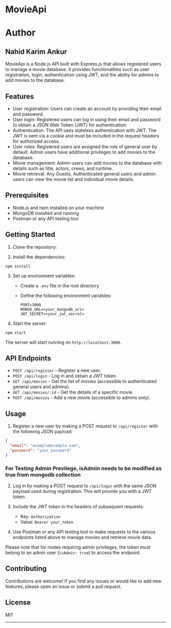 # MovieApi

# Author

## Nahid Karim Ankur

MovieApi is a Node.js API built with Express.js that allows registered users to manage a movie database. It provides functionalities such as user registration, login, authentication using JWT, and the ability for admins to add movies to the database.

## Features

- User registration: Users can create an account by providing their email and password.
- User login: Registered users can log in using their email and password to obtain a JSON Web Token (JWT) for authentication.
- Authentication: The API uses stateless authentication with JWT. The JWT is sent via a cookie and must be included in the request headers for authorized access.
- User roles: Registered users are assigned the role of general user by default. Admin users have additional privileges to add movies to the database.
- Movie management: Admin users can add movies to the database with details such as title, actors, crews, and runtime.
- Movie retrieval: Any Guests, Authenticated general users and admin users can view the movie list and individual movie details.

## Prerequisites

- Node.js and npm installed on your machine
- MongoDB installed and running
- Postman or any API testing tool

## Getting Started

1. Clone the repository:

2. Install the dependencies:

```
npm install
```

3. Set up environment variables:

   - Create a `.env` file in the root directory.
   - Define the following environment variables:

     ```
     PORT=3000
     MONGO_URL=<your_mongodb_uri>
     JWT_SECRET=<your_jwt_secret>
     ```

4. Start the server:

```
npm start
```

The server will start running on `http://localhost:3000`.

## API Endpoints

- `POST /api/register` - Register a new user.
- `POST /api/login` - Log in and obtain a JWT token.
- `GET /api/movies` - Get the list of movies (accessible to authenticated general users and admins).
- `GET /api/movies/:id` - Get the details of a specific movie.
- `POST /api/movies` - Add a new movie (accessible to admins only).

## Usage

1. Register a new user by making a POST request to `/api/register` with the following JSON payload:

```json
{
  "email": "example@example.com",
  "password": "your_password"
}
```

### For Testing Admin Previlege, isAdmin needs to be modified as true from mongodb collection 


2. Log in by making a POST request to `/api/login` with the same JSON payload used during registration. This will provide you with a JWT token.

3. Include the JWT token in the headers of subsequent requests:

   - Key: `Authorization`
   - Value: `Bearer your_token`

4. Use Postman or any API testing tool to make requests to the various endpoints listed above to manage movies and retrieve movie data.

Please note that for routes requiring admin privileges, the token must belong to an admin user (`isAdmin: true`) to access the endpoint.

## Contributing

Contributions are welcome! If you find any issues or would like to add new features, please open an issue or submit a pull request.

## License

MIT

---
